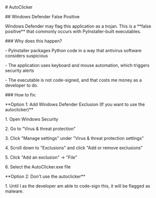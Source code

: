 \# AutoClicker



\## Windows Defender False Positive



Windows Defender may flag this application as a trojan. This is a \*\*false positive\*\* that commonly occurs with PyInstaller-built executables.



\### Why does this happen?

\- PyInstaller packages Python code in a way that antivirus software considers suspicious

\- The application uses keyboard and mouse automation, which triggers security alerts

\- The executable is not code-signed, and that costs me money as a developer to do.



\### How to fix:



\*\*Option 1: Add Windows Defender Exclusion (If you want to use the autoclicker)\*\*

1\. Open Windows Security

2\. Go to "Virus \& threat protection"

3\. Click "Manage settings" under "Virus \& threat protection settings"

4\. Scroll down to "Exclusions" and click "Add or remove exclusions"

5\. Click "Add an exclusion" → "File"

6\. Select the AutoClicker.exe file

\*\*Option 2: Don't use the autoclicker\*\*

1\. Until I as the developer am able to code-sign this, it will be flagged as malware.
